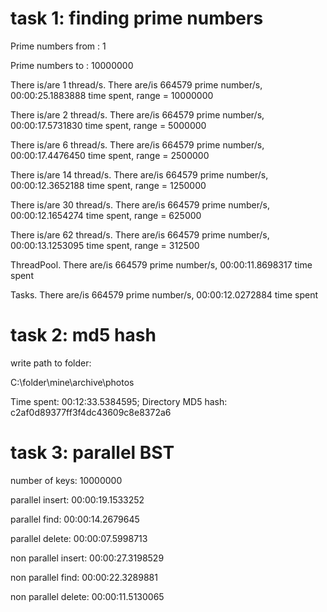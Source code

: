 # task 1: finding prime numbers
Prime numbers from : 1

Prime numbers to : 10000000

There is/are 1 thread/s. There are/is 664579 prime number/s, 00:00:25.1883888 time spent, range = 10000000

There is/are 2 thread/s. There are/is 664579 prime number/s, 00:00:17.5731830 time spent, range = 5000000

There is/are 6 thread/s. There are/is 664579 prime number/s, 00:00:17.4476450 time spent, range = 2500000

There is/are 14 thread/s. There are/is 664579 prime number/s, 00:00:12.3652188 time spent, range = 1250000

There is/are 30 thread/s. There are/is 664579 prime number/s, 00:00:12.1654274 time spent, range = 625000

There is/are 62 thread/s. There are/is 664579 prime number/s, 00:00:13.1253095 time spent, range = 312500

ThreadPool. There are/is 664579 prime number/s, 00:00:11.8698317 time spent

Tasks. There are/is 664579 prime number/s, 00:00:12.0272884 time spent


# task 2: md5 hash
write path to folder:

C:\folder\mine\archive\photos


Time spent: 00:12:33.5384595; Directory MD5 hash: c2af0d89377ff3f4dc43609c8e8372a6


# task 3: parallel BST
number of keys: 10000000

parallel insert: 00:00:19.1533252

parallel find: 00:00:14.2679645

parallel delete: 00:00:07.5998713

non parallel insert: 00:00:27.3198529

non parallel find: 00:00:22.3289881

non parallel delete: 00:00:11.5130065
